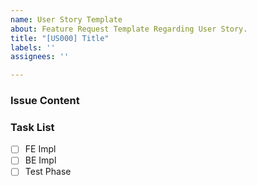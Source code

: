 ```yaml
---
name: User Story Template
about: Feature Request Template Regarding User Story.
title: "[US000] Title"
labels: ''
assignees: ''

---
```


### Issue Content

### Task List
- [ ] FE Impl
- [ ] BE Impl
- [ ] Test Phase
